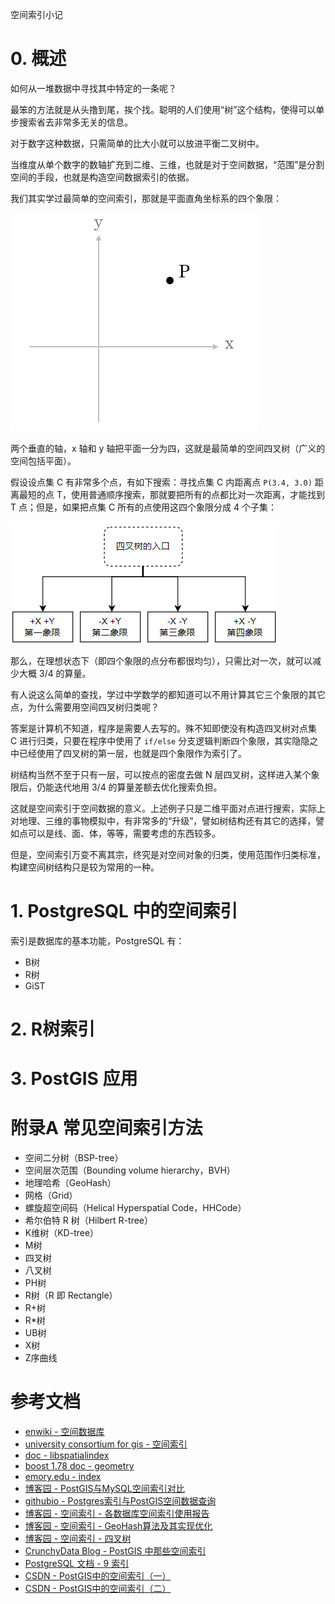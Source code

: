 空间索引小记

# 0. 概述

如何从一堆数据中寻找其中特定的一条呢？

最笨的方法就是从头撸到尾，挨个找。聪明的人们使用“树”这个结构，使得可以单步搜索省去非常多无关的信息。

对于数字这种数据，只需简单的比大小就可以放进平衡二叉树中。

当维度从单个数字的数轴扩充到二维、三维，也就是对于空间数据，“范围”是分割空间的手段，也就是构造空间数据索引的依据。

我们其实学过最简单的空间索引，那就是平面直角坐标系的四个象限：

![image-20220328023607777](attachments/image-20220328023607777.png)

两个垂直的轴，x 轴和 y 轴把平面一分为四，这就是最简单的空间四叉树（广义的空间包括平面）。

假设设点集 C 有非常多个点，有如下搜索：寻找点集 C 内距离点 `P(3.4, 3.0)` 距离最短的点 T，使用普通顺序搜索，那就要把所有的点都比对一次距离，才能找到 T 点；但是，如果把点集 C 所有的点使用这四个象限分成 4 个子集：

![image-20220328024637461](attachments/image-20220328024637461.png)

那么，在理想状态下（即四个象限的点分布都很均匀），只需比对一次，就可以减少大概 3/4 的算量。

有人说这么简单的查找，学过中学数学的都知道可以不用计算其它三个象限的其它点，为什么需要用空间四叉树归类呢？

答案是计算机不知道，程序是需要人去写的。殊不知即使没有构造四叉树对点集 C 进行归类，只要在程序中使用了 `if/else` 分支逻辑判断四个象限，其实隐隐之中已经使用了四叉树的第一层，也就是四个象限作为索引了。

树结构当然不至于只有一层，可以按点的密度去做 N 层四叉树，这样进入某个象限后，仍能迭代地用 3/4 的算量差额去优化搜索负担。

这就是空间索引于空间数据的意义。上述例子只是二维平面对点进行搜索，实际上对地理、三维的事物模拟中，有非常多的“升级”，譬如树结构还有其它的选择，譬如点可以是线、面、体，等等，需要考虑的东西较多。

但是，空间索引万变不离其宗，终究是对空间对象的归类，使用范围作归类标准，构建空间树结构只是较为常用的一种。

# 1. PostgreSQL 中的空间索引

索引是数据库的基本功能，PostgreSQL 有：

- B树
- R树
- GiST



# 2. R树索引





# 3. PostGIS 应用



# 附录A 常见空间索引方法

- 空间二分树（BSP-tree）
- 空间层次范围（Bounding volume hierarchy，BVH）
- 地理哈希（GeoHash）
- 网格（Grid）
- 螺旋超空间码（Helical Hyperspatial Code，HHCode）
- 希尔伯特 R 树（Hilbert R-tree）
- K维树（KD-tree）
- M树
- 四叉树
- 八叉树
- PH树
- R树（R 即 Rectangle）
- R+树
- R*树
- UB树
- X树
- Z序曲线



# 参考文档

- [enwiki - 空间数据库](https://en.wikipedia.org/wiki/Spatial_database)
- [university consortium for gis - 空间索引](https://gistbok.ucgis.org/bok-topics/spatial-indexing)
- [doc - libspatialindex](https://libspatialindex.org/en/latest/#)
- [boost 1.78 doc - geometry](https://www.boost.org/doc/libs/1_78_0/libs/geometry/doc/html/index.html)
- [emory.edu - index](http://www.mathcs.emory.edu/~cheung/Courses/554/Syllabus/3-index/)
- [博客园 - PostGIS与MySQL空间索引对比](https://www.cnblogs.com/wenqingfu/articles/14848219.html)
- [githubio - Postgres索引与PostGIS空间数据查询](http://just-cj.github.io/2015/07/23/PostgresIndex/)
- [博客园 - 空间索引 - 各数据库空间索引使用报告](https://www.cnblogs.com/zhenbianshu/p/6817569.html)
- [博客园 - 空间索引 - GeoHash算法及其实现优化](https://www.cnblogs.com/zhenbianshu/p/6863405.html)
- [博客园 - 空间索引 - 四叉树](https://www.cnblogs.com/zhenbianshu/p/7061550.html)
- [CrunchyData Blog - PostGIS 中那些空间索引](https://blog.crunchydata.com/blog/the-many-spatial-indexes-of-postgis)
- [PostgreSQL 文档 - 9 索引](https://www.postgresql.org/docs/current/indexes.html)
- [CSDN - PostGIS中的空间索引（一）](https://blog.csdn.net/eqmaster/article/details/108767435)
- [CSDN - PostGIS中的空间索引（二）](https://blog.csdn.net/eqmaster/article/details/108767460)

